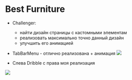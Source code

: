 # Best Furniture
    
- Challenger:
    - найти дизайн страницы с кастомными элементам
    - реализовать максимально точно данный дизайн
    - улучшить его анимацией

- TabBarMenu - отлично реализована + анимация
<img src="https://github.com/ihValery/NikeShop/blob/main/image/TabBarMenu.gif?raw=true"></a>

- Слева Dribble с права моя реализация

<img src="?raw=true"></a>
